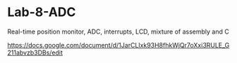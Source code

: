 # Lab-8-ADC
Real-time position monitor, ADC, interrupts, LCD, mixture of assembly and C

https://docs.google.com/document/d/1JarCLIxk93H8fhkWjQr7oXxi3RULE_G211abvzb3DBs/edit
